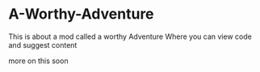 # A-Worthy-Adventure
This is about a mod called a worthy Adventure Where you can view code and suggest content

more on this soon
